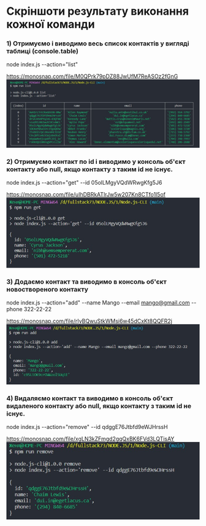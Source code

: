# Cкріншоти результату виконання кожної команди

### 1) Отримуємо і виводимо весь список контактів у вигляді таблиці (console.table)
node index.js --action="list"

https://monosnap.com/file/M0QPrk79pDZ88JwUfM7ReASOz2fGnG
![command list](./assets/scrin/list.jpg)

### 2) Отримуємо контакт по id і виводимо у консоль об'єкт контакту або null, якщо контакту з таким id не існує.
node index.js --action="get" --id 05olLMgyVQdWRwgKfg5J6

https://monosnap.com/file/uIhDBRkATlrJw5w207Kn8CTfo1l5of
![command get](./assets/scrin/get.jpg)

### 3) Додаємо контакт та виводимо в консоль об'єкт новоствореного контакту
node index.js --action="add" --name Mango --email mango@gmail.com --phone 322-22-22

https://monosnap.com/file/rIyBQwuStkWMsi6w45dCxKt8QQFR2j
![command add](./assets/scrin/add.jpg)

### 4) Видаляємо контакт та виводимо в консоль об'єкт видаленого контакту або null, якщо контакту з таким id не існує.
node index.js --action="remove" --id qdggE76Jtbfd9eWJHrssH

https://monosnap.com/file/xgLN3kZFmgd2gqQxBK6FVd3LQTisAY
![command remove](./assets/scrin/remove.jpg)
